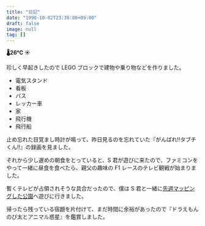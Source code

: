 ```yaml
---
title: "日記"
date: "1990-10-02T23:30:00+09:00"
draft: false
image: null
tag: []
---
```


__🌡26℃ ☀__

珍しく早起きしたので LEGO ブロックで建物や乗り物などを作りました。

* 電気スタンド
* 看板
* バス
* レッカー車
* 家
* 飛行機
* 飛行船

止め忘れた目覚まし時計が鳴って、昨日見るのを忘れていた『がんばれ!!タブチくん!!』の録画を見ました。

それから少し遅めの朝食をとっていると、S 君が遊びに来たので、ファミコンをやって一緒に昼食を食べたら、親父の趣味の F1 レースのテレビ観戦が始まりました。

暫くテレビが占領されそうな具合だったので、僕は S 君と一緒に[先週マッピングした公園](../09/24-diary.md)へ遊びに行きました。

帰ったら残っている宿題を片付けて、まだ時間に余裕があったので『ドラえもん のび太とアニマル惑星』を鑑賞しました。
